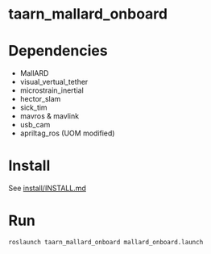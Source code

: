 # taarn_mallard_onboard

# Dependencies
- MallARD
- visual_vertual_tether
- microstrain_inertial
- hector_slam
- sick_tim
- mavros & mavlink
- usb_cam
- apriltag_ros (UOM modified)

# Install
See [install/INSTALL.md](install/INSTALL.md)

# Run
```
roslaunch taarn_mallard_onboard mallard_onboard.launch
```
